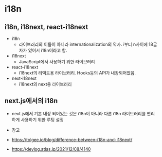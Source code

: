 # i18n
## i18n, i18next, react-i18next
- i18n
    - 라이브러리의 이름이 아니라 internationalization의 약자. i부터 n사이에 18글자가 있어서 i18n이라고 함.
- i18next
    - JavaScript에서 사용하기 위한 라이브러리
- react-i18next
    - i18next의 리액트용 라이브러리. Hooks등의 API가 내장되어있음. 
- next-i18next
    - i18next의 next용 라이브러리
    
## next.js에서의 i18n
- next.js에서 기본 내장 되어있는 것은 i18n이 아니라 다른 i18n 라이브러리를 편리하게 사용하기 위한 루팅 설정

- 참고
- https://tolgee.io/blog/difference-between-i18n-and-i18next/
- https://devlog.atlas.jp/2021/12/08/4140
